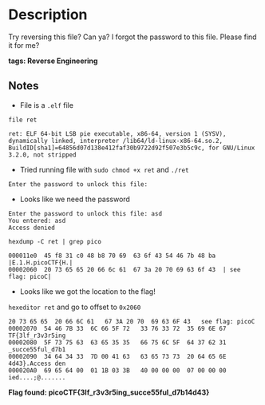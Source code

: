 # Description

Try reversing this file? Can ya? I forgot the password to this file. Please find it for me?

**tags: Reverse Engineering**

## Notes

- File is a `.elf` file

`file ret`
```
ret: ELF 64-bit LSB pie executable, x86-64, version 1 (SYSV), dynamically linked, interpreter /lib64/ld-linux-x86-64.so.2, BuildID[sha1]=64856d07d138e412faf30b9722d92f507e3b5c9c, for GNU/Linux 3.2.0, not stripped
```

- Tried running file with `sudo chmod +x ret` and `./ret`

`Enter the password to unlock this file:`

- Looks like we need the password

```
Enter the password to unlock this file: asd
You entered: asd
Access denied
```

`hexdump -C ret | grep pico`
```
000011e0  45 f8 31 c0 48 b8 70 69  63 6f 43 54 46 7b 48 ba  |E.1.H.picoCTF{H.|
00002060  20 73 65 65 20 66 6c 61  67 3a 20 70 69 63 6f 43  | see flag: picoC|
```

- Looks like we got the location to the flag!

`hexeditor ret` and go to offset to `0x2060`
```
20 73 65 65  20 66 6C 61   67 3A 20 70  69 63 6F 43   see flag: picoC
00002070  54 46 7B 33  6C 66 5F 72   33 76 33 72  35 69 6E 67  TF{3lf_r3v3r5ing
00002080  5F 73 75 63  63 65 35 35   66 75 6C 5F  64 37 62 31  _succe55ful_d7b1
00002090  34 64 34 33  7D 00 41 63   63 65 73 73  20 64 65 6E  4d43}.Access den
000020A0  69 65 64 00  01 1B 03 3B   40 00 00 00  07 00 00 00  ied....;@.......
```

**Flag found: picoCTF{3lf_r3v3r5ing_succe55ful_d7b14d43}**